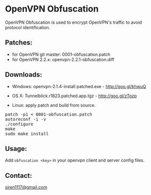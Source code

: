 # OpenVPN Obfuscation

OpenVPN Obfuscation is used to encrypt OpenVPN's traffic to avoid protocol identification.

## Patches:
* for OpenVPN git master: 0001-obfuscation.patch
* for OpenVPN 2.2.x: openvpn-2.2.1-obfuscation.diff

## Downloads:

* Windows: openvpn-2.1.4-install patched.exe - http://goo.gl/khwuQ

* OS X: Tunnelblick.r1823.patched.app.tgz - http://goo.gl/zTpzp

* Linux: apply patch and build from source.
<pre>
patch -p1 &lt; 0001-obfuscation.patch
autoreconf -i -v
./configure
make
sudo make install
</pre>

## Usage:
Add `obfuscation <key>` in your openvpn client and server config files.

## Contact:
siren1117@gmail.com
